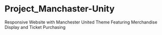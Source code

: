 # Project_Manchaster-Unity
Responsive Website with Manchester United Theme Featuring Merchandise Display and Ticket Purchasing
